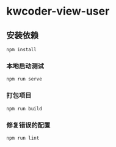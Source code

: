 # kwcoder-view-user

## 安装依赖
```
npm install
```

### 本地启动测试
```
npm run serve
```

### 打包项目
```
npm run build
```

### 修复错误的配置

```
npm run lint
```

